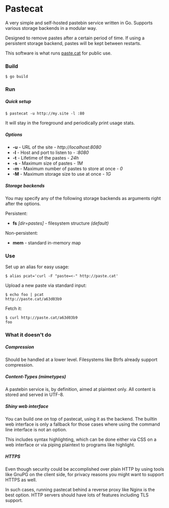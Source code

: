 # Pastecat

A very simple and self-hosted pastebin service written in Go. Supports various
storage backends in a modular way.

Designed to remove pastes after a certain period of time. If using a
persistent storage backend, pastes will be kept between restarts.

This software is what runs [paste.cat](http://paste.cat) for public use.

### Build

	$ go build

### Run

##### Quick setup

	$ pastecat -u http://my.site -l :80

It will stay in the foreground and periodically print usage stats.

##### Options

* **-u** - URL of the site - *http://localhost:8080*
* **-l** - Host and port to listen to - *:8080*
* **-t** - Lifetime of the pastes - *24h*
* **-s** - Maximum size of pastes - *1M*
* **-m** - Maximum number of pastes to store at once - *0*
* **-M** - Maximum storage size to use at once - *1G*

##### Storage backends

You may specify any of the following storage backends as arguments right after
the options.

Persistent:

* **fs** *[dir=pastes]* - filesystem structure *(default)*

Non-persistent:

* **mem** - standard in-memory map

### Use

Set up an alias for easy usage:

	$ alias pcat='curl -F "paste=<-" http://paste.cat'

Upload a new paste via standard input:

	$ echo foo | pcat
	http://paste.cat/a63d03b9

Fetch it:

	$ curl http://paste.cat/a63d03b9
	foo

### What it doesn't do

##### Compression

Should be handled at a lower level. Filesystems like Btrfs already support
compression.

##### Content-Types (mimetypes)

A pastebin service is, by definition, aimed at plaintext only. All content is
stored and served in UTF-8.

##### Shiny web interface

You can build one on top of pastecat, using it as the backend. The builtin web
interface is only a fallback for those cases where using the command line
interface is not an option.

This includes syntax highlighting, which can be done either via CSS on a web
interface or via piping plaintext to programs like highlight.

##### HTTPS

Even though security could be accomplished over plain HTTP by using tools like
GnuPG on the client side, for privacy reasons you might want to support HTTPS
as well.

In such cases, running pastecat behind a reverse proxy like Nginx is the best
option. HTTP servers should have lots of features including TLS support.
